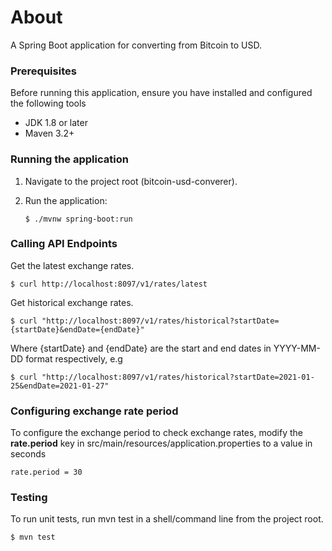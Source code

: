 # About
A Spring Boot application for converting from Bitcoin to USD.



### Prerequisites

Before running this application, ensure you have installed and configured
the following tools

- JDK 1.8 or later
- Maven 3.2+



### Running the application     

1. Navigate to the project root (bitcoin-usd-converer).

   
2. Run the application:
   ```
   $ ./mvnw spring-boot:run
   ```


### Calling API Endpoints

Get the latest exchange rates.

``` 
$ curl http://localhost:8097/v1/rates/latest
```


Get historical exchange rates.

``` 
$ curl "http://localhost:8097/v1/rates/historical?startDate={startDate}&endDate={endDate}"
```

Where {startDate} and {endDate} are the start and end dates in YYYY-MM-DD format
respectively, e.g

``` 
$ curl "http://localhost:8097/v1/rates/historical?startDate=2021-01-25&endDate=2021-01-27"
```
### Configuring exchange rate period

To configure the exchange period to check exchange rates, modify the **rate.period** key
in src/main/resources/application.properties to a value in seconds

```
rate.period = 30 
```



### Testing
To run unit tests, run mvn test in a shell/command line from the project root.
  ```
  $ mvn test
  ```
 

  


